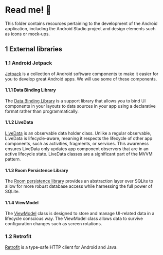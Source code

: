 # Read me! 🤖

This folder contains resources pertaining to the development of the Android application, including the Android Studio project and design elements such as icons or mock-ups.

## 1 External libraries

### 1.1 Android Jetpack

 [Jetpack](https://developer.android.com/jetpack/) is a collection of Android software components to make it easier for you to develop great Android apps. We will use some of these components.

#### 1.1.1 Data Binding Library

The [Data Binding Library](https://developer.android.com/topic/libraries/data-binding/) is a support library that allows you to bind UI components in your layouts to data sources in your app using a declarative format rather than programmatically.

#### 1.1.2 LiveData

[LiveData](https://developer.android.com/topic/libraries/architecture/livedata) is an observable data holder class. Unlike a regular observable, LiveData is lifecycle-aware, meaning it respects the lifecycle of other app components, such as activities, fragments, or services. This awareness ensures LiveData only updates app component observers that are in an active lifecycle state. LiveData classes are a significant part of the MVVM pattern.

#### 1.1.3 Room Persistence Library

The [Room persistence library](https://developer.android.com/topic/libraries/architecture/room) provides an abstraction layer over SQLite to allow for more robust database access while harnessing the full power of SQLite.

#### 1.1.4 ViewModel

The [ViewModel](https://developer.android.com/topic/libraries/architecture/viewmodel) class is designed to store and manage UI-related data in a lifecycle conscious way. The ViewModel class allows data to survive configuration changes such as screen rotations.

### 1.2 Retrofit

[Retrofit](https://github.com/square/retrofit) is a type-safe HTTP client for Android and Java.